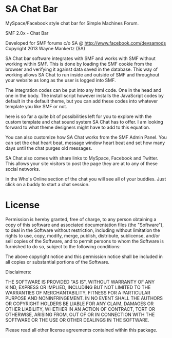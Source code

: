 SA Chat Bar
===========

MySpace/Facebook style chat bar for Simple Machines Forum.

SMF 2.0x - Chat Bar

Developed for SMF forums c/o SA @ http://www.facebook.com/devsamods            
Copyright 2013 Wayne Mankertz (SA)                            

SA Chat bar software integrates with SMF and works with SMF without working within SMF. This is done by loading the SMF cookie from the browser and verifying it against data saved in the database. This way of working allows SA Chat to run inside and outside of SMF and throughout your website as long as the user is logged into SMF.

The integration codes can be put into any html code. One in the head and one in the body. The install script however installs the JavaScript codes by default in the default theme, but you can add these codes into whatever template you like SMF or not.

here is so far a quite bit of possibilities left for you to explore with the custom template and chat sound system SA Chat has to offer. I am looking forward to what theme designers might have to add to this equation.

You can also customize how SA Chat works from the SMF Admin Panel. You can set the chat heart beat, message window heart beat and set how many days until the chat purges old messages.

SA Chat also comes with share links to MySpace, Facebook and Twitter. This allows your site visitors to post the page they are at to any of these social networks.

In the Who's Online section of the chat you will see all of your buddies. Just click on a buddy to start a chat session.

License
===========
Permission is hereby granted, free of charge, to any person obtaining a copy of this software and associated documentation files (the "Software"), to deal in the Software without restriction, including without limitation the rights to use, copy, modify, merge, publish, distribute, sublicense, and/or sell copies of the Software, and to permit persons to whom the Software is furnished to do so, subject to the following conditions:

The above copyright notice and this permission notice shall be included in all copies or substantial portions of the Software.

Disclaimers:

THE SOFTWARE IS PROVIDED "AS IS", WITHOUT WARRANTY OF ANY KIND, EXPRESS OR IMPLIED, INCLUDING BUT NOT LIMITED TO THE WARRANTIES OF MERCHANTABILITY, FITNESS FOR A PARTICULAR PURPOSE AND NONINFRINGEMENT. IN NO EVENT SHALL THE AUTHORS OR COPYRIGHT HOLDERS BE LIABLE FOR ANY CLAIM, DAMAGES OR OTHER LIABILITY, WHETHER IN AN ACTION OF CONTRACT, TORT OR OTHERWISE, ARISING FROM, OUT OF OR IN CONNECTION WITH THE SOFTWARE OR THE USE OR OTHER DEALINGS IN THE SOFTWARE.

Please read all other license agreements contained within this package. 

